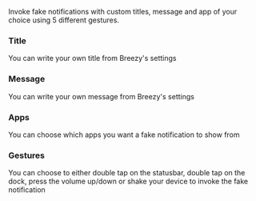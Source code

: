 Invoke fake notifications with custom titles, message and app of your choice using 5 different gestures.

### Title
You can write your own title from Breezy's settings

### Message
You can write your own message from Breezy's settings

### Apps
You can choose which apps you want a fake notification to show from

### Gestures
You can choose to either double tap on the statusbar, double tap on the dock, press the volume up/down or shake your device to invoke the fake notification